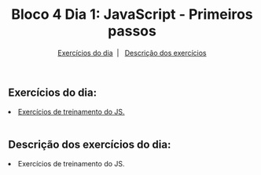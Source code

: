 <h1 align="center">Bloco 4 Dia 1: JavaScript - Primeiros passos </h1>

<p align="center">
  <a href="#exercicio">Exercícios do dia</a>&nbsp;&nbsp;|&nbsp;&nbsp;
  <a href="#descricao">Descrição dos exercícios</a>
</p>

</br>
<h2 id="exercicio">Exercícios do dia:</h2>

<li><a href="#exerciseBasic">Exercícios de treinamento do JS.</a></li>
</br>

<h2 id="descricao">Descrição dos exercícios do dia:</h2>

<li id="exerciseBasic"><a href="exercise.js"></a>Exercícios de treinamento do JS.</li>
<p></p>